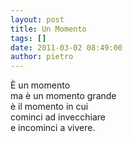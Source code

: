 ```yaml
---
layout: post
title: Un Momento
tags: []
date: 2011-03-02 08:49:00
author: pietro
---
```

<div dir="ltr" style="text-align: left">È un momento<br/>ma è un momento grande<br/>è il momento in cui<br/>cominci ad invecchiare<br/>e incominci a vivere.<br/>
